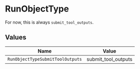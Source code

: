 # RunObjectType

For now, this is always `submit_tool_outputs`.


## Values

| Name                             | Value                            |
| -------------------------------- | -------------------------------- |
| `RunObjectTypeSubmitToolOutputs` | submit_tool_outputs              |